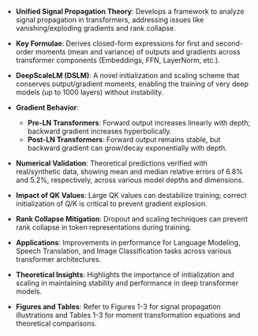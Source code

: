 - **Unified Signal Propagation Theory**: Develops a framework to analyze signal propagation in transformers, addressing issues like vanishing/exploding gradients and rank collapse.

- **Key Formulae**: Derives closed-form expressions for first and second-order moments (mean and variance) of outputs and gradients across transformer components (Embeddings, FFN, LayerNorm, etc.).

- **DeepScaleLM (DSLM)**: A novel initialization and scaling scheme that conserves output/gradient moments, enabling the training of very deep models (up to 1000 layers) without instability.

- **Gradient Behavior**:
  - **Pre-LN Transformers**: Forward output increases linearly with depth; backward gradient increases hyperbolically.
  - **Post-LN Transformers**: Forward output remains stable, but backward gradient can grow/decay exponentially with depth.

- **Numerical Validation**: Theoretical predictions verified with real/synthetic data, showing mean and median relative errors of 6.8% and 5.2%, respectively, across various model depths and dimensions.

- **Impact of QK Values**: Large QK values can destabilize training; correct initialization of Q/K is critical to prevent gradient explosion.

- **Rank Collapse Mitigation**: Dropout and scaling techniques can prevent rank collapse in token representations during training.

- **Applications**: Improvements in performance for Language Modeling, Speech Translation, and Image Classification tasks across various transformer architectures.

- **Theoretical Insights**: Highlights the importance of initialization and scaling in maintaining stability and performance in deep transformer models.

- **Figures and Tables**: Refer to Figures 1-3 for signal propagation illustrations and Tables 1-3 for moment transformation equations and theoretical comparisons.